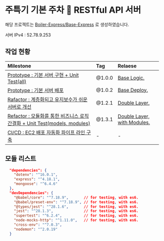 # 주특기 기본 주차 🎉 RESTful API 서버

해당 프로젝트는 [Boiler-Express/Base-Express](https://github.com/Boiler-Express/.github/blob/main/profile/BASIC-COURSE.md) 로 생성하였습니다.

서버 IPv4 : 52.78.9.253

## 작업 현황

| Milestone                                           | Tag    | Relaese |
| :-------------------------------------------------- | :----- | :------ |
| [Prototype : 기본 서버 구현 + Unit Test(all)](https://github.com/unchaptered/hanghae-backend-1/milestone/1)                       | @1.0.0 | [Base Logic.](https://github.com/unchaptered/hanghae-backend-1/releases/tag/%401.0.0) |
| [Prototype : 기본 서버 배포](https://github.com/unchaptered/hanghae-backend-1/milestone/4) | @1.0.2 | [Base Deploy.](https://github.com/unchaptered/hanghae-backend-1/releases/tag/%401.0.2) |
| [Rafactor : 계층화되고 유지보수가 쉬운 서버로 개선](https://github.com/unchaptered/hanghae-backend-1/milestone/2)  | @1.2.1 | [Double Layer.](https://github.com/unchaptered/hanghae-backend-1/releases/tag/%401.2.1) |
| [Refactor : 모듈화를 통한 비즈니스 로직 간결화 + Unit Test(models, modules)](https://github.com/unchaptered/hanghae-backend-1/milestone/5) | @1.3.1 | [Double Layer, with Modules.](https://github.com/unchaptered/hanghae-backend-1/releases/tag/%401.3.0) |
| [CI/CD : EC2 배포 자동화 파이프 라인 구축](https://github.com/unchaptered/hanghae-backend-1/milestone/3)          | - | - |

## 모듈 리스트

```json
  "dependencies": {
    "dotenv": "^16.0.1",
    "express": "^4.18.1",
    "mongoose": "^6.4.6"
  },
  "devDependencies": {
    "@babel/core": "^7.18.9",       // for testing, with es6.
    "@babel/preset-env": "^7.18.9", // for testing, with es6.
    "@types/jest": "^28.1.6",       // for testing, with es6.
    "jest": "^28.1.3",              // for testing, with es6.
    "supertest": "^6.2.4",          // for testing, with es6.
    "node-mocks-http": "^1.11.0",   // for testing, with es6.
    "cross-env": "^7.0.3",
    "nodemon": "^2.0.19"
  }
```
